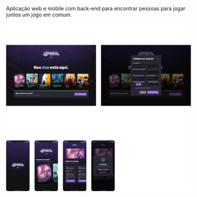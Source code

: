 Aplicação web e mobile com back-end para encontrar pessoas para jogar juntos um jogo em comum.

![cover](.github/cover.png?style=flat)
